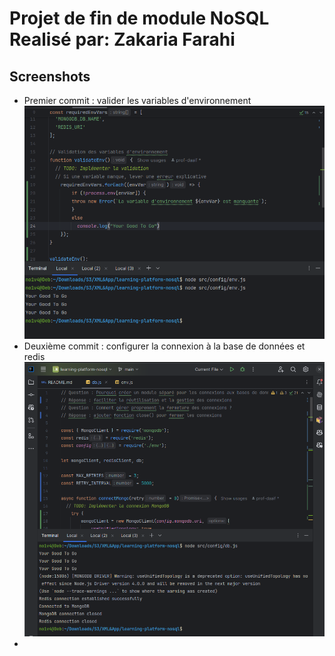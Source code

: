 # Projet de fin de module NoSQL Realisé par: Zakaria Farahi

## Screenshots
 
- Premier commit : valider les variables d'environnement
![img.png](img.png)
- Deuxième commit : configurer la connexion à la base de données et redis
![img_1.png](img_1.png)
- 